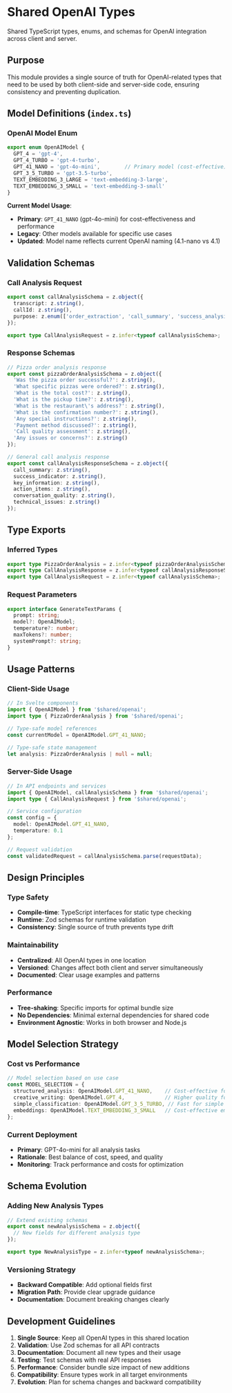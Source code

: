 # Shared OpenAI Types

Shared TypeScript types, enums, and schemas for OpenAI integration across client and server.

## Purpose

This module provides a single source of truth for OpenAI-related types that need to be used by both client-side and server-side code, ensuring consistency and preventing duplication.

## Model Definitions (`index.ts`)

### OpenAI Model Enum
```typescript
export enum OpenAIModel {
  GPT_4 = 'gpt-4',
  GPT_4_TURBO = 'gpt-4-turbo',
  GPT_41_NANO = 'gpt-4o-mini',        // Primary model (cost-effective)
  GPT_3_5_TURBO = 'gpt-3.5-turbo',
  TEXT_EMBEDDING_3_LARGE = 'text-embedding-3-large',
  TEXT_EMBEDDING_3_SMALL = 'text-embedding-3-small'
}
```

**Current Model Usage**:
- **Primary**: `GPT_41_NANO` (gpt-4o-mini) for cost-effectiveness and performance
- **Legacy**: Other models available for specific use cases
- **Updated**: Model name reflects current OpenAI naming (4.1-nano vs 4.1)

## Validation Schemas

### Call Analysis Request
```typescript
export const callAnalysisSchema = z.object({
  transcript: z.string(),
  callId: z.string(),
  purpose: z.enum(['order_extraction', 'call_summary', 'success_analysis']).optional()
});

export type CallAnalysisRequest = z.infer<typeof callAnalysisSchema>;
```

### Response Schemas
```typescript
// Pizza order analysis response
export const pizzaOrderAnalysisSchema = z.object({
  'Was the pizza order successful?': z.string(),
  'What specific pizzas were ordered?': z.string(),
  'What is the total cost?': z.string(),
  'What is the pickup time?': z.string(),
  'What is the restaurant\'s address?': z.string(),
  'What is the confirmation number?': z.string(),
  'Any special instructions?': z.string(),
  'Payment method discussed?': z.string(),
  'Call quality assessment': z.string(),
  'Any issues or concerns?': z.string()
});

// General call analysis response
export const callAnalysisResponseSchema = z.object({
  call_summary: z.string(),
  success_indicator: z.string(),
  key_information: z.string(),
  action_items: z.string(),
  conversation_quality: z.string(),
  technical_issues: z.string()
});
```

## Type Exports

### Inferred Types
```typescript
export type PizzaOrderAnalysis = z.infer<typeof pizzaOrderAnalysisSchema>;
export type CallAnalysisResponse = z.infer<typeof callAnalysisResponseSchema>;
export type CallAnalysisRequest = z.infer<typeof callAnalysisSchema>;
```

### Request Parameters
```typescript
export interface GenerateTextParams {
  prompt: string;
  model?: OpenAIModel;
  temperature?: number;
  maxTokens?: number;
  systemPrompt?: string;
}
```

## Usage Patterns

### Client-Side Usage
```typescript
// In Svelte components
import { OpenAIModel } from '$shared/openai';
import type { PizzaOrderAnalysis } from '$shared/openai';

// Type-safe model references
const currentModel = OpenAIModel.GPT_41_NANO;

// Type-safe state management
let analysis: PizzaOrderAnalysis | null = null;
```

### Server-Side Usage
```typescript
// In API endpoints and services
import { OpenAIModel, callAnalysisSchema } from '$shared/openai';
import type { CallAnalysisRequest } from '$shared/openai';

// Service configuration
const config = {
  model: OpenAIModel.GPT_41_NANO,
  temperature: 0.1
};

// Request validation
const validatedRequest = callAnalysisSchema.parse(requestData);
```

## Design Principles

### Type Safety
- **Compile-time**: TypeScript interfaces for static type checking
- **Runtime**: Zod schemas for runtime validation
- **Consistency**: Single source of truth prevents type drift

### Maintainability
- **Centralized**: All OpenAI types in one location
- **Versioned**: Changes affect both client and server simultaneously
- **Documented**: Clear usage examples and patterns

### Performance
- **Tree-shaking**: Specific imports for optimal bundle size
- **No Dependencies**: Minimal external dependencies for shared code
- **Environment Agnostic**: Works in both browser and Node.js

## Model Selection Strategy

### Cost vs Performance
```typescript
// Model selection based on use case
const MODEL_SELECTION = {
  structured_analysis: OpenAIModel.GPT_41_NANO,    // Cost-effective for JSON
  creative_writing: OpenAIModel.GPT_4,             // Higher quality for creativity
  simple_classification: OpenAIModel.GPT_3_5_TURBO, // Fast for simple tasks
  embeddings: OpenAIModel.TEXT_EMBEDDING_3_SMALL   // Cost-effective embeddings
};
```

### Current Deployment
- **Primary**: GPT-4o-mini for all analysis tasks
- **Rationale**: Best balance of cost, speed, and quality
- **Monitoring**: Track performance and costs for optimization

## Schema Evolution

### Adding New Analysis Types
```typescript
// Extend existing schemas
export const newAnalysisSchema = z.object({
  // New fields for different analysis type
});

export type NewAnalysisType = z.infer<typeof newAnalysisSchema>;
```

### Versioning Strategy
- **Backward Compatible**: Add optional fields first
- **Migration Path**: Provide clear upgrade guidance
- **Documentation**: Document breaking changes clearly

## Development Guidelines

1. **Single Source**: Keep all OpenAI types in this shared location
2. **Validation**: Use Zod schemas for all API contracts
3. **Documentation**: Document all new types and their usage
4. **Testing**: Test schemas with real API responses
5. **Performance**: Consider bundle size impact of new additions
6. **Compatibility**: Ensure types work in all target environments
7. **Evolution**: Plan for schema changes and backward compatibility 